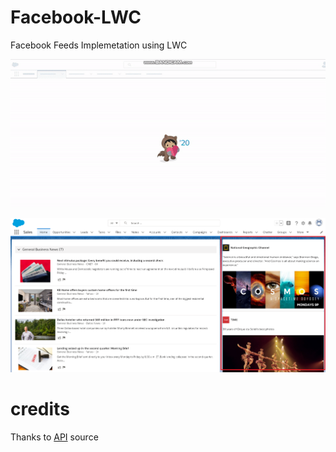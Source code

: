 # Facebook-LWC

Facebook Feeds Implemetation using LWC

![screenshot](https://github.com/vimaltiwari2612/Facebook-LWC/blob/master/1.gif)

![screenshot](https://github.com/vimaltiwari2612/Facebook-LWC/blob/master/1.png)

# credits
Thanks to [API](https://api.androidhive.info/feed/feed.json) source
